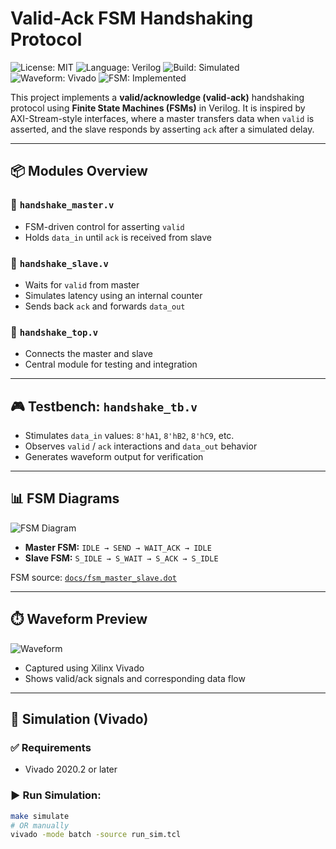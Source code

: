 # Valid-Ack FSM Handshaking Protocol

![License: MIT](https://img.shields.io/badge/License-MIT-blue.svg)
![Language: Verilog](https://img.shields.io/badge/language-Verilog-yellow.svg)
![Build: Simulated](https://img.shields.io/badge/build-simulated-green)
![Waveform: Vivado](https://img.shields.io/badge/waveform-Vivado-blue)
![FSM: Implemented](https://img.shields.io/badge/FSM-Implemented-red)

This project implements a **valid/acknowledge (valid-ack)** handshaking protocol using **Finite State Machines (FSMs)** in Verilog. It is inspired by AXI-Stream-style interfaces, where a master transfers data when `valid` is asserted, and the slave responds by asserting `ack` after a simulated delay.


---

## 📦 Modules Overview

### 🔷 `handshake_master.v`
- FSM-driven control for asserting `valid`
- Holds `data_in` until `ack` is received from slave

### 🔷 `handshake_slave.v`
- Waits for `valid` from master
- Simulates latency using an internal counter
- Sends back `ack` and forwards `data_out`

### 🔷 `handshake_top.v`
- Connects the master and slave
- Central module for testing and integration

---

## 🎮 Testbench: `handshake_tb.v`

- Stimulates `data_in` values: `8'hA1`, `8'hB2`, `8'hC9`, etc.
- Observes `valid` / `ack` interactions and `data_out` behavior
- Generates waveform output for verification

---

## 📊 FSM Diagrams

![FSM Diagram](docs/fsm_master_slave.png)

- **Master FSM:** `IDLE → SEND → WAIT_ACK → IDLE`
- **Slave FSM:** `S_IDLE → S_WAIT → S_ACK → S_IDLE`

FSM source: [`docs/fsm_master_slave.dot`](docs/fsm_master_slave.dot)

---

## ⏱️ Waveform Preview

![Waveform](docs/waveform.png)

- Captured using Xilinx Vivado
- Shows valid/ack signals and corresponding data flow

---

## 🚀 Simulation (Vivado)

### ✅ Requirements
- Vivado 2020.2 or later

### ▶ Run Simulation:

```bash
make simulate
# OR manually
vivado -mode batch -source run_sim.tcl
